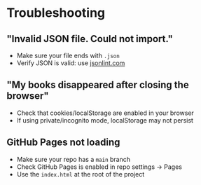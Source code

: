 # Troubleshooting

## "Invalid JSON file. Could not import."
- Make sure your file ends with `.json`
- Verify JSON is valid: use [jsonlint.com](https://jsonlint.com/)

## "My books disappeared after closing the browser"
- Check that cookies/localStorage are enabled in your browser
- If using private/incognito mode, localStorage may not persist

## GitHub Pages not loading
- Make sure your repo has a `main` branch
- Check GitHub Pages is enabled in repo settings → Pages
- Use the `index.html` at the root of the project